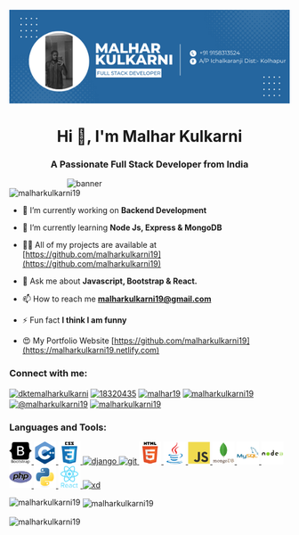![logo](https://github.com/malharkulkarni19/malharkulkarni19/blob/main/Malhar%20Kulkarni.png)

<h1 align="center">Hi 👋, I'm Malhar Kulkarni</h1>
<h3 align="center">A Passionate Full Stack Developer from India</h3>

<img align="right" alt="banner" width="400" src="https://camo.githubusercontent.com/bebb8c335f407e6f31ed9da75ebecc86cebc8941efae0ec924b6903b3fbb94c5/68747470733a2f2f63646e2e6472696262626c652e636f6d2f75736572732f313537393332322f73637265656e73686f74732f363538373237332f626c75655f626f795f747970696e675f6e6f74686f756768742e676966">


<p align="left"> <img src="https://komarev.com/ghpvc/?username=malharkulkarni19&label=Profile%20views&color=0e75b6&style=flat" alt="malharkulkarni19" /> </p>

- 🔭 I’m currently working on **Backend Development**

- 🌱 I’m currently learning **Node Js, Express & MongoDB**

- 👨‍💻 All of my projects are available at [https://github.com/malharkulkarni19](https://github.com/malharkulkarni19)

- 💬 Ask me about **Javascript, Bootstrap & React.**

- 📫 How to reach me **malharkulkarni19@gmail.com**

- ⚡ Fun fact **I think I am funny**

- 😍 My Portfolio Website [https://github.com/malharkulkarni19](https://malharkulkarni19.netlify.com)

<h3 align="left">Connect with me:</h3>
<p align="left">
<a href="https://linkedin.com/in/dktemalharkulkarni" target="blank"><img align="center" src="https://raw.githubusercontent.com/rahuldkjain/github-profile-readme-generator/master/src/images/icons/Social/linked-in-alt.svg" alt="dktemalharkulkarni" height="30" width="40" /></a>
<a href="https://stackoverflow.com/users/18320435" target="blank"><img align="center" src="https://raw.githubusercontent.com/rahuldkjain/github-profile-readme-generator/master/src/images/icons/Social/stack-overflow.svg" alt="18320435" height="30" width="40" /></a>
<a href="https://www.codechef.com/users/malhar19" target="blank"><img align="center" src="https://cdn.jsdelivr.net/npm/simple-icons@3.1.0/icons/codechef.svg" alt="malhar19" height="30" width="40" /></a>
<a href="https://www.hackerrank.com/malharkulkarni19" target="blank"><img align="center" src="https://raw.githubusercontent.com/rahuldkjain/github-profile-readme-generator/master/src/images/icons/Social/hackerrank.svg" alt="malharkulkarni19" height="30" width="40" /></a>
<a href="https://www.hackerearth.com/@malharkulkarni19" target="blank"><img align="center" src="https://raw.githubusercontent.com/rahuldkjain/github-profile-readme-generator/master/src/images/icons/Social/hackerearth.svg" alt="@malharkulkarni19" height="30" width="40" /></a>
<a href="https://auth.geeksforgeeks.org/user/malharkulkarni19" target="blank"><img align="center" src="https://raw.githubusercontent.com/rahuldkjain/github-profile-readme-generator/master/src/images/icons/Social/geeks-for-geeks.svg" alt="malharkulkarni19" height="30" width="40" /></a>
</p>

<h3 align="left">Languages and Tools:</h3>
<p align="left"> <a href="https://getbootstrap.com" target="_blank" rel="noreferrer"> <img src="https://raw.githubusercontent.com/devicons/devicon/master/icons/bootstrap/bootstrap-plain-wordmark.svg" alt="bootstrap" width="40" height="40"/> </a> <a href="https://www.w3schools.com/cpp/" target="_blank" rel="noreferrer"> <img src="https://raw.githubusercontent.com/devicons/devicon/master/icons/cplusplus/cplusplus-original.svg" alt="cplusplus" width="40" height="40"/> </a> <a href="https://www.w3schools.com/css/" target="_blank" rel="noreferrer"> <img src="https://raw.githubusercontent.com/devicons/devicon/master/icons/css3/css3-original-wordmark.svg" alt="css3" width="40" height="40"/> </a> <a href="https://www.djangoproject.com/" target="_blank" rel="noreferrer"> <img src="https://cdn.worldvectorlogo.com/logos/django.svg" alt="django" width="40" height="40"/> </a> <a href="https://git-scm.com/" target="_blank" rel="noreferrer"> <img src="https://www.vectorlogo.zone/logos/git-scm/git-scm-icon.svg" alt="git" width="40" height="40"/> </a> <a href="https://www.w3.org/html/" target="_blank" rel="noreferrer"> <img src="https://raw.githubusercontent.com/devicons/devicon/master/icons/html5/html5-original-wordmark.svg" alt="html5" width="40" height="40"/> </a> <a href="https://www.java.com" target="_blank" rel="noreferrer"> <img src="https://raw.githubusercontent.com/devicons/devicon/master/icons/java/java-original.svg" alt="java" width="40" height="40"/> </a> <a href="https://developer.mozilla.org/en-US/docs/Web/JavaScript" target="_blank" rel="noreferrer"> <img src="https://raw.githubusercontent.com/devicons/devicon/master/icons/javascript/javascript-original.svg" alt="javascript" width="40" height="40"/> </a> <a href="https://www.mongodb.com/" target="_blank" rel="noreferrer"> <img src="https://raw.githubusercontent.com/devicons/devicon/master/icons/mongodb/mongodb-original-wordmark.svg" alt="mongodb" width="40" height="40"/> </a> <a href="https://www.mysql.com/" target="_blank" rel="noreferrer"> <img src="https://raw.githubusercontent.com/devicons/devicon/master/icons/mysql/mysql-original-wordmark.svg" alt="mysql" width="40" height="40"/> </a> <a href="https://nodejs.org" target="_blank" rel="noreferrer"> <img src="https://raw.githubusercontent.com/devicons/devicon/master/icons/nodejs/nodejs-original-wordmark.svg" alt="nodejs" width="40" height="40"/> </a> <a href="https://www.php.net" target="_blank" rel="noreferrer"> <img src="https://raw.githubusercontent.com/devicons/devicon/master/icons/php/php-original.svg" alt="php" width="40" height="40"/> </a> <a href="https://www.python.org" target="_blank" rel="noreferrer"> <img src="https://raw.githubusercontent.com/devicons/devicon/master/icons/python/python-original.svg" alt="python" width="40" height="40"/> </a> <a href="https://reactjs.org/" target="_blank" rel="noreferrer"> <img src="https://raw.githubusercontent.com/devicons/devicon/master/icons/react/react-original-wordmark.svg" alt="react" width="40" height="40"/> </a> <a href="https://www.adobe.com/products/xd.html" target="_blank" rel="noreferrer"> <img src="https://cdn.worldvectorlogo.com/logos/adobe-xd.svg" alt="xd" width="40" height="40"/> </a> </p>

<p><img align="left" src="https://github-readme-stats.vercel.app/api/top-langs?username=malharkulkarni19&show_icons=true&locale=en&layout=compact" alt="malharkulkarni19" /></p>

<p>&nbsp;<img align="center" src="https://github-readme-stats.vercel.app/api?username=malharkulkarni19&show_icons=true&locale=en" alt="malharkulkarni19" /></p>

<p><img align="center" src="https://github-readme-streak-stats.herokuapp.com/?user=malharkulkarni19&" alt="malharkulkarni19" /></p>
